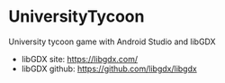 # UniversityTycoon
University tycoon game with Android Studio and libGDX

* libGDX site: https://libgdx.com/
* libGDX github: https://github.com/libgdx/libgdx
